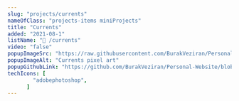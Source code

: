 ```yaml
---
slug: "projects/currents"
nameOfClass: "projects-items miniProjects"
title: "Currents"
added: "2021-08-1"
listName: "🎨 /currents"
video: "false"
popupImageSrc: "https://raw.githubusercontent.com/BurakVeziran/Personal-Website/main/static/currents.png"
popupImageAlt: "Currents pixel art"
popupGithubLink: "https://github.com/BurakVeziran/Personal-Website/blob/main/static/currents.png"
techIcons: [
        "adobephotoshop",
      ]
---
```

